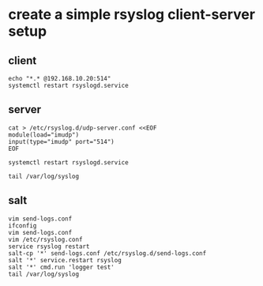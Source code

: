 # create a simple rsyslog client-server setup

## client

```
echo "*.* @192.168.10.20:514"
systemctl restart rsyslogd.service
```

## server

```
cat > /etc/rsyslog.d/udp-server.conf <<EOF
module(load="imudp")
input(type="imudp" port="514")
EOF
```
```
systemctl restart rsyslogd.service
```
```
tail /var/log/syslog
```
## salt
```
vim send-logs.conf
ifconfig
vim send-logs.conf
vim /etc/rsyslog.conf
service rsyslog restart
salt-cp '*' send-logs.conf /etc/rsyslog.d/send-logs.conf
salt '*' service.restart rsyslog
salt '*' cmd.run 'logger test'
tail /var/log/syslog
```
